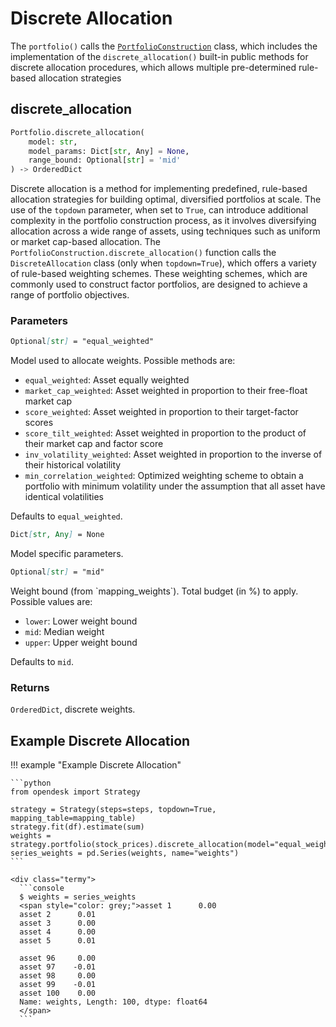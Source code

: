 # Discrete Allocation

The `portfolio()` calls the [`PortfolioConstruction`](../../portfolio/index.md) class, which includes the implementation of the `discrete_allocation()` built-in public methods for discrete allocation procedures, which allows multiple pre-determined rule-based allocation strategies

## discrete_allocation

```python
Portfolio.discrete_allocation(
    model: str,
    model_params: Dict[str, Any] = None,
    range_bound: Optional[str] = 'mid'
) ‑> OrderedDict
```

Discrete allocation is a method for implementing predefined, rule-based allocation strategies for building optimal, diversified portfolios at scale. The use of the `topdown` parameter, when set to `True`, can introduce additional complexity in the portfolio construction process, as it involves diversifying allocation across a wide range of assets, using techniques such as uniform or market cap-based allocation. The `PortfolioConstruction.discrete_allocation()` function calls the `DiscreteAllocation` class (only when `topdown=True`), which offers a variety of rule-based weighting schemes. These weighting schemes, which are commonly used to construct factor portfolios, are designed to achieve a range of portfolio objectives.

### Parameters

``` markdown title="model"
Optional[str] = "equal_weighted"
```
<div class="result" markdown>
Model used to allocate weights. Possible methods are:

* `equal_weighted`: Asset equally weighted
* `market_cap_weighted`: Asset weighted in proportion to their free-float market cap
* `score_weighted`: Asset weighted in proportion to their target-factor scores
* `score_tilt_weighted`: Asset weighted in proportion to the product of their market cap and factor score
* `inv_volatility_weighted`: Asset weighted in proportion to the inverse of their historical volatility
* `min_correlation_weighted`: Optimized weighting scheme to obtain a portfolio with minimum volatility under the assumption that all asset have identical volatilities

Defaults to `equal_weighted`.
</div>

``` markdown title="model_params"
Dict[str, Any] = None
```
<div class="result" markdown>
Model specific parameters.
</div>

``` markdown title="range_bound"
Optional[str] = "mid"
```
<div class="result" markdown>
Weight bound (from `mapping_weights`). Total budget (in %) to apply. Possible values are:

* `lower`: Lower weight bound
* `mid`: Median weight
* `upper`: Upper weight bound

Defaults to `mid`.
</div>

### Returns

`OrderedDict`, discrete weights.

## Example Discrete Allocation
!!! example "Example Discrete Allocation"

    ```python
    from opendesk import Strategy

    strategy = Strategy(steps=steps, topdown=True, mapping_table=mapping_table)
    strategy.fit(df).estimate(sum)
    weights = strategy.portfolio(stock_prices).discrete_allocation(model="equal_weighted")
    series_weights = pd.Series(weights, name="weights")
    ```

    <div class="termy">
      ```console
      $ weights = series_weights
      <span style="color: grey;">asset 1      0.00
      asset 2      0.01
      asset 3      0.00
      asset 4      0.00
      asset 5      0.01

      asset 96     0.00
      asset 97    -0.01
      asset 98     0.00
      asset 99    -0.01
      asset 100    0.00
      Name: weights, Length: 100, dtype: float64
      </span>
      ```

